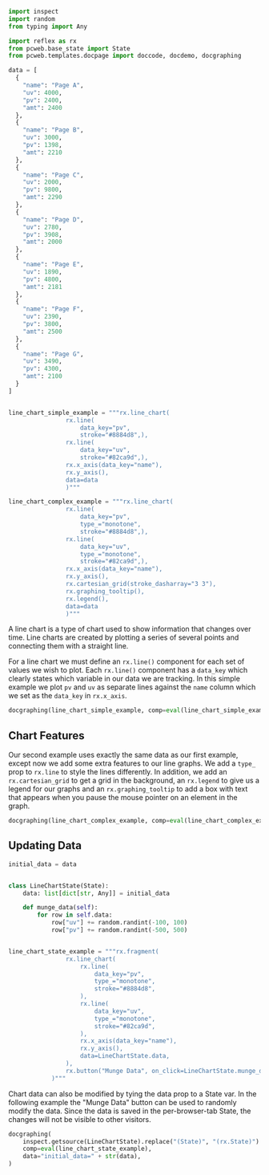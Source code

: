 ```python exec
import inspect
import random
from typing import Any

import reflex as rx
from pcweb.base_state import State
from pcweb.templates.docpage import doccode, docdemo, docgraphing

data = [
  {
    "name": "Page A",
    "uv": 4000,
    "pv": 2400,
    "amt": 2400
  },
  {
    "name": "Page B",
    "uv": 3000,
    "pv": 1398,
    "amt": 2210
  },
  {
    "name": "Page C",
    "uv": 2000,
    "pv": 9800,
    "amt": 2290
  },
  {
    "name": "Page D",
    "uv": 2780,
    "pv": 3908,
    "amt": 2000
  },
  {
    "name": "Page E",
    "uv": 1890,
    "pv": 4800,
    "amt": 2181
  },
  {
    "name": "Page F",
    "uv": 2390,
    "pv": 3800,
    "amt": 2500
  },
  {
    "name": "Page G",
    "uv": 3490,
    "pv": 4300,
    "amt": 2100
  }
]


line_chart_simple_example = """rx.line_chart(
                rx.line(
                    data_key="pv",
                    stroke="#8884d8",),
                rx.line(
                    data_key="uv",
                    stroke="#82ca9d",), 
                rx.x_axis(data_key="name"), 
                rx.y_axis(),
                data=data
                )"""

line_chart_complex_example = """rx.line_chart(
                rx.line(
                    data_key="pv",
                    type_="monotone",
                    stroke="#8884d8",),
                rx.line(
                    data_key="uv",
                    type_="monotone",
                    stroke="#82ca9d",), 
                rx.x_axis(data_key="name"), 
                rx.y_axis(),
                rx.cartesian_grid(stroke_dasharray="3 3"),
                rx.graphing_tooltip(),
                rx.legend(),
                data=data
                )"""
```

A line chart is a type of chart used to show information that changes over time. Line charts are created by plotting a series of several points and connecting them with a straight line.

For a line chart we must define an `rx.line()` component for each set of values we wish to plot. Each `rx.line()` component has a `data_key` which clearly states which variable in our data we are tracking. In this simple example we plot `pv` and `uv` as separate lines against the `name` column which we set as the `data_key` in `rx.x_axis`.

```python eval
docgraphing(line_chart_simple_example, comp=eval(line_chart_simple_example), data =  "data=" + str(data))
```

## Chart Features

Our second example uses exactly the same data as our first example, except now we add some extra features to our line graphs. We add a `type_` prop to `rx.line` to style the lines differently. In addition, we add an `rx.cartesian_grid` to get a grid in the background, an `rx.legend` to give us a legend for our graphs and an `rx.graphing_tooltip` to add a box with text that appears when you pause the mouse pointer on an element in the graph.

```python eval
docgraphing(line_chart_complex_example, comp=eval(line_chart_complex_example), data =  "data=" + str(data))
```

## Updating Data

```python exec
initial_data = data


class LineChartState(State):
    data: list[dict[str, Any]] = initial_data

    def munge_data(self):
        for row in self.data:
            row["uv"] += random.randint(-100, 100)
            row["pv"] += random.randint(-500, 500)


line_chart_state_example = """rx.fragment(
                rx.line_chart(
                    rx.line(
                        data_key="pv",
                        type_="monotone",
                        stroke="#8884d8",
                    ),
                    rx.line(
                        data_key="uv",
                        type_="monotone",
                        stroke="#82ca9d",
                    ), 
                    rx.x_axis(data_key="name"), 
                    rx.y_axis(),
                    data=LineChartState.data,
                ),
                rx.button("Munge Data", on_click=LineChartState.munge_data),
            )"""
```

Chart data can also be modified by tying the data prop to a State var. In the following
example the "Munge Data" button can be used to randomly modify the data. Since the data 
is saved in the per-browser-tab State, the changes will not be visible to other visitors.

```python eval
docgraphing(
    inspect.getsource(LineChartState).replace("(State)", "(rx.State)") + f"\n\n{line_chart_state_example}",
    comp=eval(line_chart_state_example),
    data="initial_data=" + str(data),
)
```
